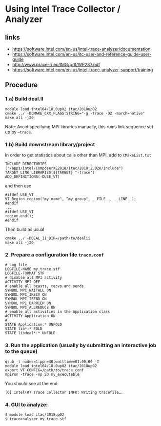 # Using Intel Trace Collector / Analyzer

##  links

- https://software.intel.com/en-us/intel-trace-analyzer/documentation 
- https://software.intel.com/en-us/itc-user-and-reference-guide-user-guide 
- http://www.prace-ri.eu/IMG/pdf/WP237.pdf 
- https://software.intel.com/en-us/intel-trace-analyzer-support/training

## Procedure

### 1.a) Build deal.II

```
module load intel64/18.0up02 itac/2018up02
cmake ../ -DCMAKE_CXX_FLAGS:STRING="-g -trace -O2 -march=native"
make all -j20
```

Note: Avoid specifying MPI libraries manually, this ruins link sequence set up by `–trace`.

### 1.b) Build downstream library/project

In order to get statistics about calls other than MPI, add to `CMakeList.txt`
```
INCLUDE_DIRECTORIES ("/apps/intel/ComposerXE2018/itac/2018.2.020/include")
TARGET_LINK_LIBRARIES(${TARGET} "-trace")
ADD_DEFINITIONS(-DUSE_VT)
```
and then use
```
#ifdef USE_VT
VT_Region region("my_name", “my_group", __FILE__, __LINE__);
#endif
...
#ifdef USE_VT
region.end();
#endif
```
Then build as usual
```
cmake ../ -DDEAL_II_DIR=/path/to/dealii
make all -j20
```

### 2. Prepare a configuration file  `trace.conf`
```
# Log file
LOGFILE-NAME my_trace.stf
LOGFILE-FORMAT STF
# disable all MPI activity
ACTIVITY MPI OFF
# enable all bcasts, recvs and sends
SYMBOL MPI_WAITALL ON
SYMBOL MPI_IRECV ON
SYMBOL MPI_ISEND ON
SYMBOL MPI_BARRIER ON
SYMBOL MPI_ALLREDUCE ON
# enable all activities in the Application class 
ACTIVITY Application ON
# 
STATE Application:* UNFOLD
STATE lib*:* FOLD
STATE libdeal*:* UNFOLD
```

### 3. Run the application (usually by submitting an interactive job to the queue)

```
qsub -l nodes=1:ppn=40,walltime=01:00:00 -I
module load intel64/18.0up02 itac/2018up02
export VT_CONFIG=/path/to/trace.conf
mpirun -trace -np 20 my_executable
```

You should see at the end: 
```
[0] Intel(R) Trace Collector INFO: Writing tracefile….
```

### 4. GUI to analyze:
```
$ module load itac/2018up02
$ traceanalyzer my_trace.stf
```